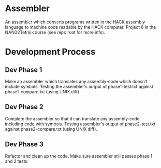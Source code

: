 # Assembler #
An assembler which converts programs written in the HACK assembly language to machine code readable by the HACK computer. Project 6 in the NAND2Tetris course (see repo root for more info).

# Development Process #

Dev Phase 1
--------
Make an assembler which translates any assembly-code which doesn't include symbols. Testing the assembler's output of phase1-test.txt against phase1-compare.txt (using UNIX diff).

Dev Phase 2
--------
Complete the assembler so that it can translate any assembly-code, including code with symbols. Testing assembler's output of phase2-test.txt against phase2-compare.txt (using UNIX diff).

Dev Phase 3
--------
Refactor and clean up the code. Make sure assembler still passes phase 1 and 2 tests.